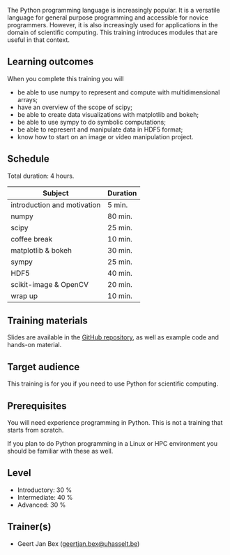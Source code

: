 The Python programming language is increasingly popular.  It is a
versatile language for general purpose programming and accessible
for novice programmers.  However, it is also increasingly used for
applications in the domain of scientific computing.
This training introduces modules that are useful in that context.


## Learning outcomes

When you complete this training you will

  * be able to use numpy to represent and compute with multidimensional
    arrays;
  * have an overview of the scope of scipy;
  * be able to create data visualizations with matplotlib and bokeh;
  * be able to use sympy to do symbolic computations;
  * be able to represent and manipulate data in HDF5 format;
  * know how to start on an image or video manipulation project.


## Schedule

Total duration: 4 hours.

  | Subject                                     | Duration |
  |---------------------------------------------|----------|
  | introduction and motivation                 |  5 min.  |
  | numpy                                       | 80 min.  |
  | scipy                                       | 25 min.  |
  | coffee break                                | 10 min.  |
  | matplotlib & bokeh                          | 30 min.  |
  | sympy                                       | 25 min.  |
  | HDF5                                        | 40 min.  |
  | scikit-image & OpenCV                       | 20 min.  |
  | wrap up                                     | 10 min.  |


## Training materials

Slides are available in the
 [GitHub repository](https://github.com/gjbex/Scientific-Python),
as well as example code and hands-on material.


## Target audience

This training is for you if you need to use Python for scientific
computing.


## Prerequisites

You will need experience programming in Python.  This is not a training that starts
from scratch.

If you plan to do Python programming in a Linux or HPC environment you should
be familiar with these as well.


## Level

* Introductory: 30 %
* Intermediate: 40 %
* Advanced: 30 %


## Trainer(s)

  * Geert Jan Bex ([geertjan.bex@uhasselt.be](mailto:geertjan.bex@uhasselt.be))
